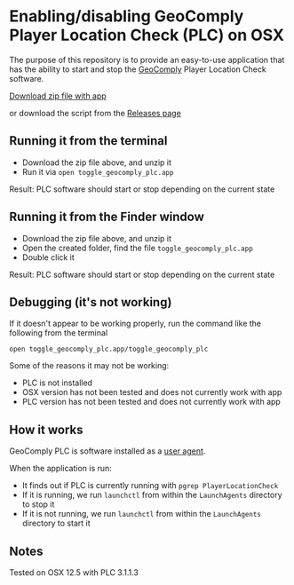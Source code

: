 # Enabling/disabling GeoComply Player Location Check (PLC) on OSX

The purpose of this repository is to provide an easy-to-use application that has the ability
to start and stop the [GeoComply](https://www.geocomply.com/) Player Location Check software.

[Download zip file with app](https://github.com/mikedidomizio/GeoComply-PLC-Toggler/zipball/main)

or download the script from the [Releases page](https://github.com/mikedidomizio/GeoComply-PLC-Toggler/releases)

## Running it from the terminal

- Download the zip file above, and unzip it
- Run it via `open toggle_geocomply_plc.app`

Result: PLC software should start or stop depending on the current state

## Running it from the Finder window

- Download the zip file above, and unzip it
- Open the created folder, find the file `toggle_geocomply_plc.app`
- Double click it

Result: PLC software should start or stop depending on the current state

## Debugging (it's not working)

If it doesn't appear to be working properly, run the command like the following from the terminal

```shell
open toggle_geocomply_plc.app/toggle_geocomply_plc
```

Some of the reasons it may not be working:

- PLC is not installed
- OSX version has not been tested and does not currently work with app
- PLC version has not been tested and does not currently work with app

## How it works

GeoComply PLC is software installed as a [user agent](https://developer.apple.com/library/archive/documentation/MacOSX/Conceptual/BPSystemStartup/Chapters/CreatingLaunchdJobs.html#//apple_ref/doc/uid/10000172i-SW7-BCIEDDBJ).

When the application is run:

- It finds out if PLC is currently running with `pgrep PlayerLocationCheck`
- If it is running, we run `launchctl` from within the `LaunchAgents` directory to stop it
- If it is not running, we run `launchctl` from within the `LaunchAgents` directory to start it

## Notes

Tested on OSX 12.5 with PLC 3.1.1.3
